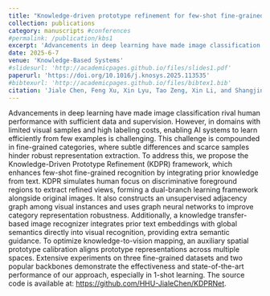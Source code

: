 ```yaml
---
title: "Knowledge-driven prototype refinement for few-shot fine-grained recognition"
collection: publications
category: manuscripts #conferences
#permalink: /publication/kbs1
excerpt: 'Advancements in deep learning have made image classification rival human performance with sufficient data and supervision. However, in domains with limited visual samples and high labeling costs, enabling AI systems to learn efficiently from few examples is challenging. This challenge is compounded in fine-grained categories, where subtle differences and scarce samples hinder robust representation extraction. To address this, we propose the Knowledge-Driven Prototype Refinement (KDPR) framework, which enhances few-shot fine-grained recognition by integrating prior knowledge from text. KDPR simulates human focus on discriminative foreground regions to extract refined views, forming a dual-branch learning framework alongside original images. It also constructs an unsupervised adjacency graph among visual instances and uses graph neural networks to improve category representation robustness. Additionally, a knowledge transfer-based image recognizer integrates prior text embeddings with global semantics directly into visual recognition, providing extra semantic guidance. To optimize knowledge-to-vision mapping, an auxiliary spatial prototype calibration aligns prototype representations across multiple spaces. Extensive experiments on three fine-grained datasets and two popular backbones demonstrate the effectiveness and state-of-the-art performance of our approach, especially in 1-shot learning. The source code is available at: https://github.com/HHU-JialeChen/KDPRNet.'
date: 2025-6-7
venue: 'Knowledge-Based Systems'
#slidesurl: 'http://academicpages.github.io/files/slides1.pdf'
paperurl: 'https://doi.org/10.1016/j.knosys.2025.113535'
#bibtexurl: 'http://academicpages.github.io/files/bibtex1.bib'
citation: 'Jiale Chen, Feng Xu, Xin Lyu, Tao Zeng, Xin Li, and Shangjing Chen. Knowledge-driven prototype refinement for few-shot fine-grained recognition. Knowledge-Based Systems, 318:113535, 2025.'
---
```

Advancements in deep learning have made image classification rival human performance with sufficient data and supervision. However, in domains with limited visual samples and high labeling costs, enabling AI systems to learn efficiently from few examples is challenging. This challenge is compounded in fine-grained categories, where subtle differences and scarce samples hinder robust representation extraction. To address this, we propose the Knowledge-Driven Prototype Refinement (KDPR) framework, which enhances few-shot fine-grained recognition by integrating prior knowledge from text. KDPR simulates human focus on discriminative foreground regions to extract refined views, forming a dual-branch learning framework alongside original images. It also constructs an unsupervised adjacency graph among visual instances and uses graph neural networks to improve category representation robustness. Additionally, a knowledge transfer-based image recognizer integrates prior text embeddings with global semantics directly into visual recognition, providing extra semantic guidance. To optimize knowledge-to-vision mapping, an auxiliary spatial prototype calibration aligns prototype representations across multiple spaces. Extensive experiments on three fine-grained datasets and two popular backbones demonstrate the effectiveness and state-of-the-art performance of our approach, especially in 1-shot learning. The source code is available at: https://github.com/HHU-JialeChen/KDPRNet.
